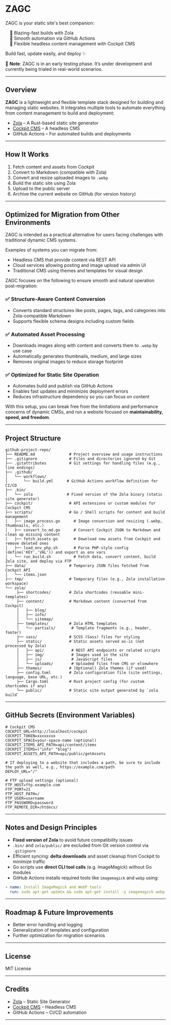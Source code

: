 # ZAGC

ZAGC is your static site's best companion:

<ul style="list-style: none; padding-left: 1em;">
  <li>🚀 Blazing-fast builds with Zola</li>
  <li>🤖 Smooth automation via GitHub Actions</li>
  <li>🧠 Flexible headless content management with Cockpit CMS</li>
</ul>

Build fast, update easily, and deploy ✨

🧪 **Note**: ZAGC is in an early testing phase. It’s under development and currently being trialed in real-world scenarios.

---

## Overview

**ZAGC** is a lightweight and flexible template stack designed for building and managing static websites.
It integrates multiple tools to automate everything from content management to build and deployment:

* [Zola](https://www.getzola.org/) – A Rust-based static site generator
* [Cockpit CMS](https://getcockpit.com/) – A headless CMS
* GitHub Actions – For automated builds and deployments

---

## How It Works

1. Fetch content and assets from Cockpit
2. Convert to Markdown (compatible with Zola)
3. Convert and resize uploaded images to `.webp`
4. Build the static site using Zola
5. Upload to the public server
6. Archive the current website on GitHub (for version history)

---

## Optimized for Migration from Other Environments

ZAGC is intended as a practical alternative for users facing challenges with traditional dynamic CMS systems.

Examples of systems you can migrate from:

* Headless CMS that provide content via REST API
* Cloud services allowing posting and image upload via admin UI
* Traditional CMS using themes and templates for visual design

ZAGC focuses on the following to ensure smooth and natural operation post-migration:

### ✅ Structure-Aware Content Conversion

* Converts standard structures like posts, pages, tags, and categories into Zola-compatible Markdown
* Supports flexible schema designs including custom fields

### ✅ Automated Asset Processing

* Downloads images along with content and converts them to `.webp` by use case
* Automatically generates thumbnails, medium, and large sizes
* Removes original images to reduce storage footprint

### ✅ Optimized for Static Site Operation

* Automates build and publish via GitHub Actions
* Enables fast updates and minimizes deployment errors
* Reduces infrastructure dependency so you can focus on content

With this setup, you can break free from the limitations and performance concerns of dynamic CMSs, and run a website focused on **maintainability, speed, and freedom**.

---

## Project Structure

```
github-project-repo/
├── README.md               # Project overview and usage instructions
├── .gitignore              # Files and directories ignored by Git
├── .gitattributes          # Git settings for handling files (e.g., line endings)
├── .github/
│   └── workflows/
│       └── build.yml      # GitHub Actions workflow definition for CI/CD
├── .bin/
│   └── zola               # Fixed version of the Zola binary (static site generator)
├── cockpit/                # API extensions or custom modules for Cockpit CMS
├── scripts/                # Go / Shell scripts for content and build management
│   ├── image_process.go      # Image conversion and resizing (.webp, thumbnails, etc.)
│   ├── convert_to_md.go      # Convert Cockpit JSON to Markdown and clean up missing content
│   ├── fetch_assets.go       # Download new assets from Cockpit and remove deleted ones
│   ├── load_env_php.sh       # Parse PHP-style config (define('KEY','VAL')) and export as env vars
│   └── run_build.sh          # Fetch data, convert content, build Zola site, and deploy via FTP
├── data/                   # Temporary JSON files fetched from Cockpit API
│   └── items.json
├── tmp/                    # Temporary files (e.g., Zola installation workspace)
└── zola/
     ├── shortcodes/        # Zola shortcodes (reusable mini-templates)
     ├── content/           # Markdown content (converted from Cockpit)
     │   ├── blog/
     │   ├── info/
     │   └── sitemap/
     ├── templates/         # Zola HTML templates
     │   └── partials/       # Template fragments (e.g., header, footer)
     ├── sass/              # SCSS (Sass) files for styling
     ├── static/            # Static assets served as-is (not processed by Zola)
     │   ├── api/            # REST API endpoints or related scripts
     │   ├── img/            # Images used in the site
     │   ├── js/             # JavaScript files
     │   └── uploads/        # Uploaded files from CMS or elsewhere
     ├── themes/            # (Optional) Zola themes (if used)
     ├── config.toml        # Zola configuration file (site settings, language, base URL, etc.)
     ├── Cargo.toml         # Rust project config (for custom shortcodes if any)
     └── public/            # Static site output generated by `zola build`
```

---

## GitHub Secrets (Environment Variables)

```env
# Cockpit CMS
COCKPIT_URL=http://localhost/cockpit
COCKPIT_TOKEN=xxxxxxxx
COCKPIT_SPACE=your-space-name (optional)
COCKPIT_ITEMS_API_PATH=api/content/items
COCKPIT_ITEMS=("info" "blog")
COCKPIT_ASSETS_API_PATH=api/public/getAssets

# If deploying to a website that includes a path, be sure to include the path as well, e.g., https://example.com/path
DEPLOY_URL="/"

# FTP upload settings (optional)
FTP_HOST=ftp.example.com
FTP_PORT=21
FTP_HOST_PATH=/
FTP_USER=username
FTP_PASSWORD=password
FTP_REMOTE_DIR=/htdocs/
```

---

## Notes and Design Principles

* **Fixed version of Zola** to avoid future compatibility issues
* `.bin/` and `zola/public/` are excluded from Git version control via `.gitignore`
* Efficient syncing: **delta downloads** and asset cleanup from Cockpit to minimize traffic
* Go scripts use **direct CLI tool calls** (e.g. ImageMagick) without Go modules
* GitHub Actions installs required tools like `imagemagick` and `webp` using:

```yaml
- name: Install ImageMagick and WebP tools
  run: sudo apt-get update && sudo apt-get install -y imagemagick webp
```

---

## Roadmap & Future Improvements

* Better error handling and logging
* Generalization of templates and configuration
* Further optimization for migration scenarios

---

## License

MIT License

---

## Credits

* [Zola](https://www.getzola.org/) – Static Site Generator
* [Cockpit CMS](https://getcockpit.com/) – Headless CMS
* GitHub Actions – CI/CD automation

---
